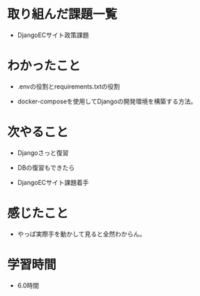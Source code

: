# 取り組んだ課題一覧

- DjangoECサイト政策課題

# わかったこと

- .envの役割とrequirements.txtの役割

- docker-composeを使用してDjangoの開発環境を構築する方法。

# 次やること

- Djangoさっと復習

- DBの復習もできたら

- DjangoECサイト課題着手

# 感じたこと

- やっぱ実際手を動かして見ると全然わからん。

# 学習時間

-  6.0時間